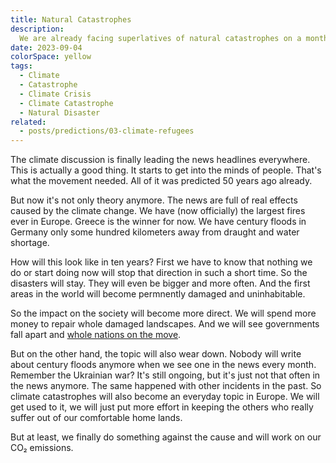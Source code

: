 ```yaml
---
title: Natural Catastrophes
description:
  We are already facing superlatives of natural catastrophes on a monthly basis.
date: 2023-09-04
colorSpace: yellow
tags:
  - Climate
  - Catastrophe
  - Climate Crisis
  - Climate Catastrophe
  - Natural Disaster
related:
  - posts/predictions/03-climate-refugees
---
```


The climate discussion is finally leading the news headlines everywhere. This is
actually a good thing. It starts to get into the minds of people. That's what
the movement needed. All of it was predicted 50 years ago already.

But now it's not only theory anymore. The news are full of real effects caused
by the climate change. We have (now officially) the largest fires ever in
Europe. Greece is the winner for now. We have century floods in Germany only
some hundred kilometers away from draught and water shortage.

How will this look like in ten years? First we have to know that nothing we do
or start doing now will stop that direction in such a short time. So the
disasters will stay. They will even be bigger and more often. And the first
areas in the world will become permnently damaged and uninhabitable.

So the impact on the society will become more direct. We will spend more money
to repair whole damaged landscapes. And we will see governments fall apart and
[whole nations on the move](/posts/predictions/03-climate-refugees).

But on the other hand, the topic will also wear down. Nobody will write about
century floods anymore when we see one in the news every month. Remember the
Ukrainian war? It's still ongoing, but it's just not that often in the news
anymore. The same happened with other incidents in the past. So climate
catastrophes will also become an everyday topic in Europe. We will get used to
it, we will just put more effort in keeping the others who really suffer out of
our comfortable home lands.

But at least, we finally do something against the cause and will work on our CO₂
emissions.
